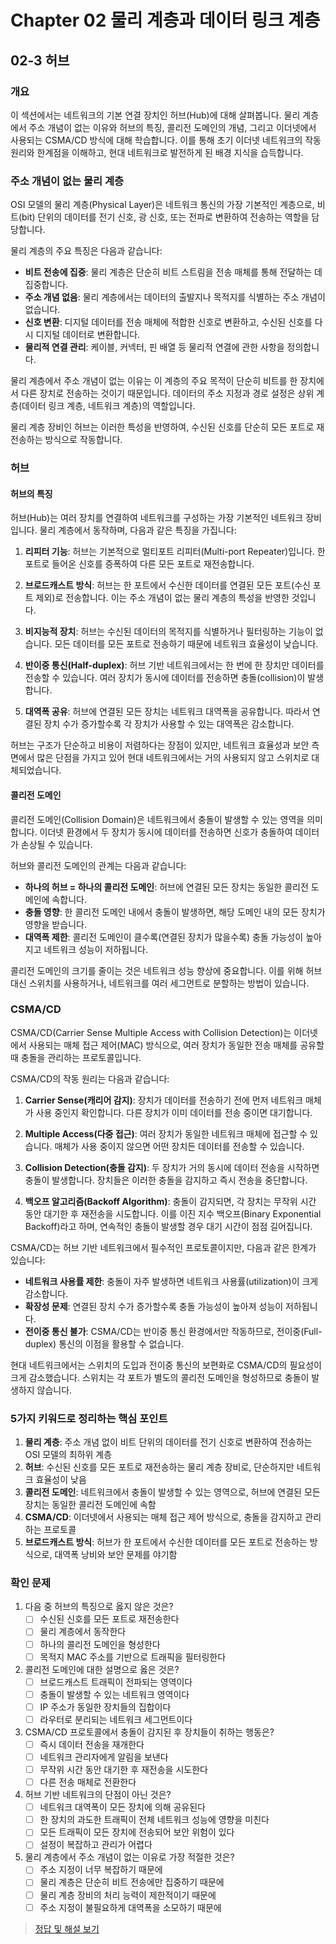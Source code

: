 # Chapter 02 물리 계층과 데이터 링크 계층

## 02-3 허브

### 개요
이 섹션에서는 네트워크의 기본 연결 장치인 허브(Hub)에 대해 살펴봅니다. 물리 계층에서 주소 개념이 없는 이유와 허브의 특징, 콜리전 도메인의 개념, 그리고 이더넷에서 사용되는 CSMA/CD 방식에 대해 학습합니다. 이를 통해 초기 이더넷 네트워크의 작동 원리와 한계점을 이해하고, 현대 네트워크로 발전하게 된 배경 지식을 습득합니다.

### 주소 개념이 없는 물리 계층
OSI 모델의 물리 계층(Physical Layer)은 네트워크 통신의 가장 기본적인 계층으로, 비트(bit) 단위의 데이터를 전기 신호, 광 신호, 또는 전파로 변환하여 전송하는 역할을 담당합니다.

물리 계층의 주요 특징은 다음과 같습니다:

- **비트 전송에 집중**: 물리 계층은 단순히 비트 스트림을 전송 매체를 통해 전달하는 데 집중합니다.
- **주소 개념 없음**: 물리 계층에서는 데이터의 출발지나 목적지를 식별하는 주소 개념이 없습니다.
- **신호 변환**: 디지털 데이터를 전송 매체에 적합한 신호로 변환하고, 수신된 신호를 다시 디지털 데이터로 변환합니다.
- **물리적 연결 관리**: 케이블, 커넥터, 핀 배열 등 물리적 연결에 관한 사항을 정의합니다.

물리 계층에서 주소 개념이 없는 이유는 이 계층의 주요 목적이 단순히 비트를 한 장치에서 다른 장치로 전송하는 것이기 때문입니다. 데이터의 주소 지정과 경로 설정은 상위 계층(데이터 링크 계층, 네트워크 계층)의 역할입니다.

물리 계층 장비인 허브는 이러한 특성을 반영하여, 수신된 신호를 단순히 모든 포트로 재전송하는 방식으로 작동합니다.

### 허브

#### 허브의 특징
허브(Hub)는 여러 장치를 연결하여 네트워크를 구성하는 가장 기본적인 네트워크 장비입니다. 물리 계층에서 동작하며, 다음과 같은 특징을 가집니다:

1. **리피터 기능**: 허브는 기본적으로 멀티포트 리피터(Multi-port Repeater)입니다. 한 포트로 들어온 신호를 증폭하여 다른 모든 포트로 재전송합니다.

2. **브로드캐스트 방식**: 허브는 한 포트에서 수신한 데이터를 연결된 모든 포트(수신 포트 제외)로 전송합니다. 이는 주소 개념이 없는 물리 계층의 특성을 반영한 것입니다.

3. **비지능적 장치**: 허브는 수신된 데이터의 목적지를 식별하거나 필터링하는 기능이 없습니다. 모든 데이터를 모든 포트로 전송하기 때문에 네트워크 효율성이 낮습니다.

4. **반이중 통신(Half-duplex)**: 허브 기반 네트워크에서는 한 번에 한 장치만 데이터를 전송할 수 있습니다. 여러 장치가 동시에 데이터를 전송하면 충돌(collision)이 발생합니다.

5. **대역폭 공유**: 허브에 연결된 모든 장치는 네트워크 대역폭을 공유합니다. 따라서 연결된 장치 수가 증가할수록 각 장치가 사용할 수 있는 대역폭은 감소합니다.

허브는 구조가 단순하고 비용이 저렴하다는 장점이 있지만, 네트워크 효율성과 보안 측면에서 많은 단점을 가지고 있어 현대 네트워크에서는 거의 사용되지 않고 스위치로 대체되었습니다.

#### 콜리전 도메인
콜리전 도메인(Collision Domain)은 네트워크에서 충돌이 발생할 수 있는 영역을 의미합니다. 이더넷 환경에서 두 장치가 동시에 데이터를 전송하면 신호가 충돌하여 데이터가 손상될 수 있습니다.

허브와 콜리전 도메인의 관계는 다음과 같습니다:

- **하나의 허브 = 하나의 콜리전 도메인**: 허브에 연결된 모든 장치는 동일한 콜리전 도메인에 속합니다.
- **충돌 영향**: 한 콜리전 도메인 내에서 충돌이 발생하면, 해당 도메인 내의 모든 장치가 영향을 받습니다.
- **대역폭 제한**: 콜리전 도메인이 클수록(연결된 장치가 많을수록) 충돌 가능성이 높아지고 네트워크 성능이 저하됩니다.

콜리전 도메인의 크기를 줄이는 것은 네트워크 성능 향상에 중요합니다. 이를 위해 허브 대신 스위치를 사용하거나, 네트워크를 여러 세그먼트로 분할하는 방법이 있습니다.

### CSMA/CD
CSMA/CD(Carrier Sense Multiple Access with Collision Detection)는 이더넷에서 사용되는 매체 접근 제어(MAC) 방식으로, 여러 장치가 동일한 전송 매체를 공유할 때 충돌을 관리하는 프로토콜입니다.

CSMA/CD의 작동 원리는 다음과 같습니다:

1. **Carrier Sense(캐리어 감지)**: 장치가 데이터를 전송하기 전에 먼저 네트워크 매체가 사용 중인지 확인합니다. 다른 장치가 이미 데이터를 전송 중이면 대기합니다.

2. **Multiple Access(다중 접근)**: 여러 장치가 동일한 네트워크 매체에 접근할 수 있습니다. 매체가 사용 중이지 않으면 어떤 장치든 데이터를 전송할 수 있습니다.

3. **Collision Detection(충돌 감지)**: 두 장치가 거의 동시에 데이터 전송을 시작하면 충돌이 발생합니다. 장치들은 이러한 충돌을 감지하고 즉시 전송을 중단합니다.

4. **백오프 알고리즘(Backoff Algorithm)**: 충돌이 감지되면, 각 장치는 무작위 시간 동안 대기한 후 재전송을 시도합니다. 이를 이진 지수 백오프(Binary Exponential Backoff)라고 하며, 연속적인 충돌이 발생할 경우 대기 시간이 점점 길어집니다.

CSMA/CD는 허브 기반 네트워크에서 필수적인 프로토콜이지만, 다음과 같은 한계가 있습니다:

- **네트워크 사용률 제한**: 충돌이 자주 발생하면 네트워크 사용률(utilization)이 크게 감소합니다.
- **확장성 문제**: 연결된 장치 수가 증가할수록 충돌 가능성이 높아져 성능이 저하됩니다.
- **전이중 통신 불가**: CSMA/CD는 반이중 통신 환경에서만 작동하므로, 전이중(Full-duplex) 통신의 이점을 활용할 수 없습니다.

현대 네트워크에서는 스위치의 도입과 전이중 통신의 보편화로 CSMA/CD의 필요성이 크게 감소했습니다. 스위치는 각 포트가 별도의 콜리전 도메인을 형성하므로 충돌이 발생하지 않습니다.

### 5가지 키워드로 정리하는 핵심 포인트
1. **물리 계층**: 주소 개념 없이 비트 단위의 데이터를 전기 신호로 변환하여 전송하는 OSI 모델의 최하위 계층
2. **허브**: 수신된 신호를 모든 포트로 재전송하는 물리 계층 장비로, 단순하지만 네트워크 효율성이 낮음
3. **콜리전 도메인**: 네트워크에서 충돌이 발생할 수 있는 영역으로, 허브에 연결된 모든 장치는 동일한 콜리전 도메인에 속함
4. **CSMA/CD**: 이더넷에서 사용되는 매체 접근 제어 방식으로, 충돌을 감지하고 관리하는 프로토콜
5. **브로드캐스트 방식**: 허브가 한 포트에서 수신한 데이터를 모든 포트로 전송하는 방식으로, 대역폭 낭비와 보안 문제를 야기함

### 확인 문제
1. 다음 중 허브의 특징으로 옳지 않은 것은?
   - [ ] 수신된 신호를 모든 포트로 재전송한다
   - [ ] 물리 계층에서 동작한다
   - [ ] 하나의 콜리전 도메인을 형성한다
   - [ ] 목적지 MAC 주소를 기반으로 트래픽을 필터링한다

2. 콜리전 도메인에 대한 설명으로 옳은 것은?
   - [ ] 브로드캐스트 트래픽이 전파되는 영역이다
   - [ ] 충돌이 발생할 수 있는 네트워크 영역이다
   - [ ] IP 주소가 동일한 장치들의 집합이다
   - [ ] 라우터로 분리되는 네트워크 세그먼트이다

3. CSMA/CD 프로토콜에서 충돌이 감지된 후 장치들이 취하는 행동은?
   - [ ] 즉시 데이터 전송을 재개한다
   - [ ] 네트워크 관리자에게 알림을 보낸다
   - [ ] 무작위 시간 동안 대기한 후 재전송을 시도한다
   - [ ] 다른 전송 매체로 전환한다

4. 허브 기반 네트워크의 단점이 아닌 것은?
   - [ ] 네트워크 대역폭이 모든 장치에 의해 공유된다
   - [ ] 한 장치의 과도한 트래픽이 전체 네트워크 성능에 영향을 미친다
   - [ ] 모든 트래픽이 모든 장치에 전송되어 보안 위험이 있다
   - [ ] 설정이 복잡하고 관리가 어렵다

5. 물리 계층에서 주소 개념이 없는 이유로 가장 적절한 것은?
   - [ ] 주소 지정이 너무 복잡하기 때문에
   - [ ] 물리 계층은 단순히 비트 전송에만 집중하기 때문에
   - [ ] 물리 계층 장비의 처리 능력이 제한적이기 때문에
   - [ ] 주소 지정이 불필요하게 대역폭을 소모하기 때문에

> [정답 및 해설 보기](../answers_and_explanations.md#02-3-허브)